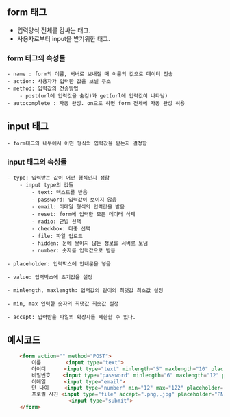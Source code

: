 ## form 태그

- 입력양식 전체를 감싸는 태그. 
- 사용자로부터 input을 받기위한 태그.

### form 태그의 속성들

    - name : form의 이름, 서버로 보내질 때 이름의 값으로 데이터 전송
    - action: 사용자가 입력한 값을 보낼 주소
    - method: 입력값의 전송방법
        - post(url에 입력값을 숨김)과 get(url에 입력값이 나타남)
    - autocomplete : 자동 완성. on으로 하면 form 전체에 자동 완성 허용

## input 태그 

    - form태그의 내부에서 어떤 형식의 입력값을 받는지 결정함

### input 태그의 속성들

    - type: 입력받는 값이 어떤 형식인지 정함
        - input type의 값들
            - text: 텍스트를 받음
            - password: 입력값이 보이지 않음
            - email: 이메일 형식의 입력값을 받음
            - reset: form에 입력한 모든 데이터 삭제
            - radio: 단일 선택
            - checkbox: 다중 선택
            - file: 파일 업로드
            - hidden: 눈에 보이지 않는 정보를 서버로 보냄
            - number: 숫자를 입력값으로 받음
    
    - placeholder: 입력박스에 안내문을 넣음

    - value: 입력박스에 초기값을 설정

    - minlength, maxlength: 입력값의 길이의 최댓값 최소값 설정

    - min, max 입력한 숫자의 최댓값 최솟값 설정

    - accept: 입력받을 파일의 확장자를 제한할 수 있다.


## 예시코드

```html
    <form action="" method="POST">
        이름        <input type="text">
        아이디      <input type="text" minlength="5" maxlength="10" placeholder="최소 5자,최대 10자" required>
        비밀번호    <input type="password" minlength="6" maxlength="12" placeholder="최소 6자,최대 12자" required>
        이메일      <input type="email">
        만 나이     <input type="number" min="12" max="122" placeholder="12세 이상 122세 이하">
        프로필 사진 <input type="file" accept=".png,.jpg" placeholder="PNG,JPG만 허용">
                    <input type="submit">
    </form>
```
